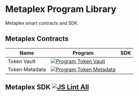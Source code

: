 # Metaplex Program Library 

Metaplex smart contracts and SDK.

## Metaplex Contracts

| Name           | Program                                                                                                                                                                                                                      | SDK |
| -----------    | -------------------------------------------------------------------------------------------------------------------------------------------------------------------------------------------------                            | --- |
| Token Vault    | [![Program Token Vault](https://github.com/metaplex/metaplex-program-library/actions/workflows/program-token-vault.yml/badge.svg)](https://github.com/metaplex/teamplex/actions/workflows/program-token-vault.yml)           |     |
| Token Metadata | [![Program Token Metadata ](https://github.com/metaplex/metaplex-program-library/actions/workflows/program-token-metadata.yml/badge.svg)](https://github.com/metaplex/teamplex/actions/workflows/program-token-metadata.yml) |     |

## Metaplex SDK [![JS Lint All](https://github.com/metaplex/metaplex-program-library/actions/workflows/yarn-lint.yml/badge.svg)](https://github.com/metaplex/metaplex-program-library/actions/workflows/yarn-lint.yml)

